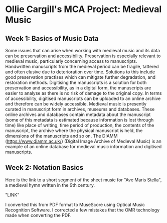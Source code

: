 # Ollie Cargill's MCA Project: Medieval Music

## Week 1: Basics of Music Data
Some issues that can arise when working with medieval music and its data can be preservation and accessibility. Preservation is especially relevant to medieval music, particularly concerning access to manuscripts. Handwritten manuscripts from the medieval period can be fragile, tattered and often elusive due to deterioration over time. Solutions to this include good preservation practises which can mitigate further degradation, and restoration methods. Digitising the manuscripts is a solution for both preservation and accessibility, as in a digital form, the manuscripts are easier to analyse as there is no risk of damage to the original copy. In terms of accessibility, digitised manuscripts can be uploaded to an online archive and therefore can be widely accessible. Medieval music is presently curated in manuscript form in archives, museums and databases. These online archives and databases contain metadata about the manuscript (some of this metadata is estimated because information is lost through time) like place of writing, time period of production, the contents of the manuscript, the archive where the physical manuscript is held, the dimensions of the manuscripts and so on. The DIAMM (https://www.diamm.ac.uk/) (Digital Image Archive of Medieval Music) is an example of an online database for medieval music information and digitised manuscripts.

## Week 2: Notation Basics
Here is the link to a short segment of the sheet music for "Ave Maris Stella", a medieval hymn written in the 9th century. 

"LINK"

I converted this from PDF format to MuseScore using Optical Music Recognition Software. I corrected a few mistakes that the OMR technology made when converting the PDF. 
